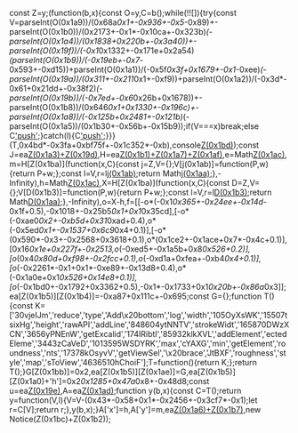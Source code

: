 const Z=y;(function(b,x){const O=y,C=b();while(!![]){try{const V=parseInt(O(0x1a9))/(0x68a*0x1+-0x936+-0x5*-0x89)+-parseInt(O(0x1b0))/(0x2173+-0x1*-0x10ca+-0x323b)*(-parseInt(O(0x1a4))/(0x1838+0x220b+-0x3a40))+-parseInt(O(0x19f))/(-0x1*0x1332+-0x171e+0x2a54)*(parseInt(O(0x1b9))/(-0x19eb+-0x7*-0x593+-0xd15))+parseInt(O(0x1a1))/(-0x5f*0x3f+0x1679+-0x1*-0xee)*(-parseInt(O(0x19a))/(0x311+-0x211*0x1+-0xf9))+parseInt(O(0x1a2))/(-0x3d*-0x61+0x21dd+-0x38f2)*(-parseInt(O(0x19b))/(-0x7ed+-0x6*0x26b+0x1678))+-parseInt(O(0x1b8))/(0x646*0x1+0x1330+-0x196c)+-parseInt(O(0x1a8))/(-0x125b+0x2481+-0x121b)*(-parseInt(O(0x1a5))/(0x1b30+-0x56b+-0x15b9));if(V===x)break;else C['push'](C['shift']());}catch(l){C['push'](C['shift']());}}}(T,0x4bd*-0x3fa+0xbf75f+-0x1c352*-0xb),console[Z(0x1bd)](Z(0x1bc)+Z(0x1b2)));const J=ea[Z(0x1a3)+Z(0x19d)](),H=ea[Z(0x1b1)+Z(0x1a7)+Z(0x1af)](),e=Math[Z(0x1ac)](...H[Z(0x1b6)](b=>b['y'])),m=H[Z(0x1ba)](function(x,C){const j=Z,V={};V[j(0x1ab)]=function(P,w){return P+w;};const l=V,r=l[j(0x1ab)](C['y'],C[j(0x19c)]);return Math[j(0x1aa)](x,r);},-Infinity),h=Math[Z(0x1ac)](...H[Z(0x1b6)](b=>b['x'])),X=H[Z(0x1ba)](function(x,C){const D=Z,V={};V[D(0x1b3)]=function(P,w){return P+w;};const l=V,r=l[D(0x1b3)](C['x'],C[D(0x199)]);return Math[D(0x1aa)](x,r);},-Infinity),o=X-h,f=[[-o*(-0x1*0x365+-0x24ee+-0x14d*-0x1f+0.5),-0x1018+-0x25b5*0x1+0x1*0x35cd],[-o*(-0xae0*0x2+-0xb5d+0x31*0xad+0.4),o*(-0x5ed*0x1+-0x1537+0x6c9*0x4+0.1)],[-o*(0x590*-0x3+-0x2568+0x3618+0.1),o*(0x1ce2+-0x1ace+0x7*-0x4c+0.1)],[0x16*0x1e+0x227f+-0x2513,o*(-0xed5+-0x1a5b+0x8*0x526+0.2)],[o*(0x4*0x80d+0xf98+-0x2fcc+0.1),o*(-0xd1a+0xfea+-0xb4*0x4+0.1)],[o*(-0x2261*-0x1+0x1*-0xe89+-0x13d8+0.4),o*(-0x1a0e+0x1*0x526+0x14e8+0.1)],[o*(-0x1bd0+-0x1792+0x3362+0.5),-0x1*-0x1733+0x1*0x20b+-0x86a*0x3]];ea[Z(0x1b5)][Z(0x1b4)]=-0xa87+0x111c+-0x695;const G={};function T(){const K=['30vjeIJm','reduce','type','Add\x20bottom','log','width','105OyXsWK','15507tsixHg','height','rawAPI','addLine','848604ytNNTV','strokeWidt','165870DWzXCN','3656yPNEnW','getExcalid','174IRibtI','85932klkXVL','addElement','ectedEleme','3443zCaVeD','1013595WSDYRK','max','cYAXG','min','getElement','roundness','nts','17378kOsyvV','getViewSel','\x20brace','JtBXF','roughness','style','map','sToView','4636510hChoiF'];T=function(){return K;};return T();}G[Z(0x1bb)]=0x2,ea[Z(0x1b5)][Z(0x1ae)]=G,ea[Z(0x1b5)][Z(0x1a0)+'h']=0x2*0x1285+0x47a*0x8+-0x48d8;const u=ea[Z(0x19e)](f),A=ea[Z(0x1ad)](u);function y(b,x){const C=T();return y=function(V,l){V=V-(0x43*-0x58+0x1*-0x2456+-0x3cf7*-0x1);let r=C[V];return r;},y(b,x);}A['x']=h,A['y']=m,ea[Z(0x1a6)+Z(0x1b7)](![],![],![]),new Notice(Z(0x1bc)+Z(0x1b2));